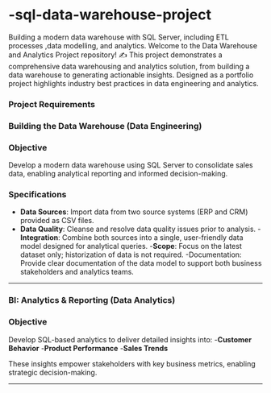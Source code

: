 # -sql-data-warehouse-project
Building a modern data warehouse with SQL Server, including ETL processes ,data modelling, and analytics.
Welcome to the Data Warehouse and Analytics Project repository! ✍
This project demonstrates a comprehensive data warehousing and analytics solution, from building a data warehouse to generating actionable insights. Designed as a portfolio project highlights industry best practices in data engineering and analytics.
 
### Project Requirements

### Building the Data Warehouse (Data Engineering)

### Objective

Develop a modern data warehouse using SQL Server to consolidate sales data, enabling analytical reporting and informed decision-making.

### Specifications
- **Data Sources**: Import data from two source systems (ERP and CRM) provided as CSV files.
- **Data Quality**: Cleanse and resolve data quality issues prior to analysis.
-**Integration**: Combine both sources into a single, user-friendly data model designed for analytical queries.
-**Scope**: Focus on the latest dataset only; historization of data is not required.
-Documentation: Provide clear documentation of the data model to support both business stakeholders and analytics teams.



---

### BI: Analytics & Reporting (Data Analytics)

### Objective
Develop SQL-based analytics to deliver detailed insights into:
-**Customer Behavior**
-**Product Performance**
-**Sales Trends**


These insights empower stakeholders with key business metrics, enabling strategic decision-making.


---
